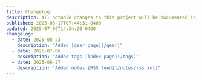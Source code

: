 ```yaml
---
title: Changelog
description: All notable changes to this project will be documented in this file.
published: 2025-06-17T07:44:31-0400
updated: 2025-07-06T14:34:20-0400
changelog:
  - date: 2025-08-23
    description: "Added [gear page](/gear)"
  - date: 2025-07-06
    description: "Added tags [index page](/tags)"
  - date: 2025-06-27
    description: "Added notes [RSS feed](/notes/rss.xml)"
---
```

